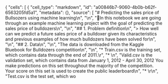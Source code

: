 {
 "cells": [
  {
   "cell_type": "markdown",
   "id": "a00846b7-9060-4b0b-b62f-6563205fd5a1",
   "metadata": {},
   "source": [
    "# Predicting the sales price of Bullsozers using machine learning\n",
    "\n",
    "🚜In this notebook we are going through an example machine learning project with the goal of predicting the sales price of bulldozers\n",
    "\n",
    "## 1. Problem definition\n",
    "> How well can we predict a future sales price of a bulldoxer given its characteristics and previous examples of how much bulldozers have been solved for\n",
    "\n",
    "## 2. Data\n",
    "\n",
    "The data is downloaded from the Kaggle Bluebook for Bulldozers competition\n",
    "\n",
    "* Train.csv is the training set, which contains data through the end of 2011.\r",
    "* \n",
    "Valid.csv is the validation set, which contains data from January 1, 2012 - April 30, 2012 You make predictions on this set throughout the majority of the competition. Your score on this set is used to create the public leaderboard\n",
    "* \r\n",
    "Test.csv is the test set, which wo
